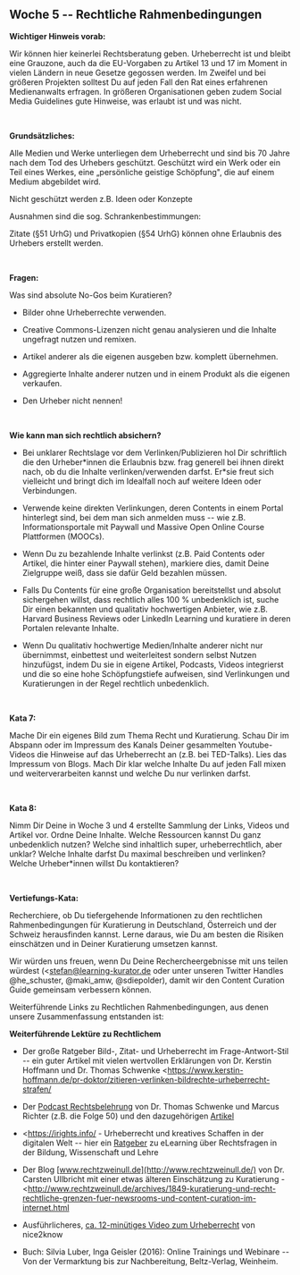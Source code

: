 ## Woche 5 -- Rechtliche Rahmenbedingungen

 **Wichtiger Hinweis vorab:**

 Wir können hier keinerlei Rechtsberatung geben. Urheberrecht ist und
 bleibt eine Grauzone, auch da die EU-Vorgaben zu Artikel 13 und 17 im
 Moment in vielen Ländern in neue Gesetze gegossen werden. Im Zweifel
 und bei größeren Projekten solltest Du auf jeden Fall den Rat eines
 erfahrenen Medienanwalts erfragen. In größeren Organisationen geben
 zudem Social Media Guidelines gute Hinweise, was erlaubt ist und was
 nicht.

  

 **Grundsätzliches:**

 Alle Medien und Werke unterliegen dem Urheberrecht und sind bis 70
 Jahre nach dem Tod des Urhebers geschützt. Geschützt wird ein Werk
 oder ein Teil eines Werkes, eine „persönliche geistige Schöpfung", die
 auf einem Medium abgebildet wird.

 Nicht geschützt werden z.B. Ideen oder Konzepte

 Ausnahmen sind die sog. Schrankenbestimmungen:

 Zitate (§51 UrhG) und Privatkopien (§54 UrhG) können ohne Erlaubnis
 des Urhebers erstellt werden.

  

 **Fragen:**

 Was sind absolute No-Gos beim Kuratieren?

-   Bilder ohne Urheberrechte verwenden.

-   Creative Commons-Lizenzen nicht genau analysieren und die Inhalte
     ungefragt nutzen und remixen.

-   Artikel anderer als die eigenen ausgeben bzw. komplett übernehmen.

-   Aggregierte Inhalte anderer nutzen und in einem Produkt als die
     eigenen verkaufen.

-   Den Urheber nicht nennen!

  

 **Wie kann man sich rechtlich absichern?**

-   Bei unklarer Rechtslage vor dem Verlinken/Publizieren hol Dir
     schriftlich die den Urheber\*innen die Erlaubnis bzw. frag
     generell bei ihnen direkt nach, ob du die Inhalte
     verlinken/verwenden darfst. Er\*sie freut sich vielleicht und
     bringt dich im Idealfall noch auf weitere Ideen oder Verbindungen.

-   Verwende keine direkten Verlinkungen, deren Contents in einem Portal
     hinterlegt sind, bei dem man sich anmelden muss -- wie z.B.
     Informationsportale mit Paywall und Massive Open Online Course
     Plattformen (MOOCs).

-   Wenn Du zu bezahlende Inhalte verlinkst (z.B. Paid Contents oder
     Artikel, die hinter einer Paywall stehen), markiere dies, damit
     Deine Zielgruppe weiß, dass sie dafür Geld bezahlen müssen.

-   Falls Du Contents für eine große Organisation bereitstellst und
     absolut sichergehen willst, dass rechtlich alles 100 %
     unbedenklich ist, suche Dir einen bekannten und qualitativ
     hochwertigen Anbieter, wie z.B. Harvard Business Reviews oder
     LinkedIn Learning und kuratiere in deren Portalen relevante
     Inhalte.

-   Wenn Du qualitativ hochwertige Medien/Inhalte anderer nicht nur
     übernimmst, einbettest und weiterleitest sondern selbst Nutzen
     hinzufügst, indem Du sie in eigene Artikel, Podcasts, Videos
     integrierst und die so eine hohe Schöpfungstiefe aufweisen, sind
     Verlinkungen und Kuratierungen in der Regel rechtlich
     unbedenklich.

  

 **Kata 7:**

 Mache Dir ein eigenes Bild zum Thema Recht und Kuratierung. Schau Dir
 im Abspann oder im Impressum des Kanals Deiner gesammelten
 Youtube-Videos die Hinweise auf das Urheberrecht an (z.B. bei
 TED-Talks). Lies das Impressum von Blogs. Mach Dir klar welche Inhalte
 Du auf jeden Fall mixen und weiterverarbeiten kannst und welche Du nur
 verlinken darfst.

  

 **Kata 8:**

 Nimm Dir Deine in Woche 3 und 4 erstellte Sammlung der Links, Videos
 und Artikel vor. Ordne Deine Inhalte. Welche Ressourcen kannst Du ganz
 unbedenklich nutzen? Welche sind inhaltlich super, urheberrechtlich,
 aber unklar? Welche Inhalte darfst Du maximal beschreiben und
 verlinken? Welche Urheber\*innen willst Du kontaktieren?

  

 **Vertiefungs-Kata:**

 Recherchiere, ob Du tiefergehende Informationen zu den rechtlichen
 Rahmenbedingungen für Kuratierung in Deutschland, Österreich und der
 Schweiz herausfinden kannst. Lerne daraus, wie Du am besten die
 Risiken einschätzen und in Deiner Kuratierung umsetzen kannst.

Wir würden uns freuen, wenn Du Deine Rechercheergebnisse mit uns teilen
würdest (<stefan@learning-kurator.de oder unter unseren Twitter Handles
\@he_schuster, \@maki_amw, \@sdiepolder), damit wir den Content Curation
Guide gemeinsam verbessern können.

Weiterführende Links zu Rechtlichen Rahmenbedingungen, aus denen unsere
Zusammenfassung entstanden ist:

**Weiterführende Lektüre zu Rechtlichem**

* Der große Ratgeber Bild-, Zitat- und Urheberrecht im Frage-Antwort-Stil
-- ein guter Artikel mit vielen wertvollen Erklärungen von Dr. Kerstin
Hoffmann und Dr. Thomas Schwenke
<https://www.kerstin-hoffmann.de/pr-doktor/zitieren-verlinken-bildrechte-urheberrecht-strafen/

* Der [Podcast Rechtsbelehrung](https://rechtsbelehrung.com/) von Dr.
Thomas Schwenke und Marcus Richter (z.B. die Folge 50) und den
dazugehörigen
[Artikel](https://drschwenke.de/haftung-fuer-links-embedding-und-sharing-urheberrecht-und-datenschutz/)

* <https://irights.info/ - Urheberrecht und kreatives Schaffen in der
digitalen Welt -- hier ein
[Ratgeber](https://irights.info/artikel/leitfaden-urheberrecht-e-learning-lehre-urhwissg/28839)
zu eLearning über Rechtsfragen in der Bildung, Wissenschaft und Lehre

* Der Blog [www.rechtzweinull.de](http://www.rechtzweinull.de/) von Dr.
Carsten Ullbricht mit einer etwas älteren Einschätzung zu Kuratierung -
<http://www.rechtzweinull.de/archives/1849-kuratierung-und-recht-rechtliche-grenzen-fuer-newsrooms-und-content-curation-im-internet.html

* Ausführlicheres, [ca. 12-minütiges Video zum
Urheberrecht](https://youtu.be/F2iBIT4xid8) von nice2know

* Buch: Silvia Luber, Inga Geisler (2016): Online Trainings und Webinare
-- Von der Vermarktung bis zur Nachbereitung, Beltz-Verlag, Weinheim.
